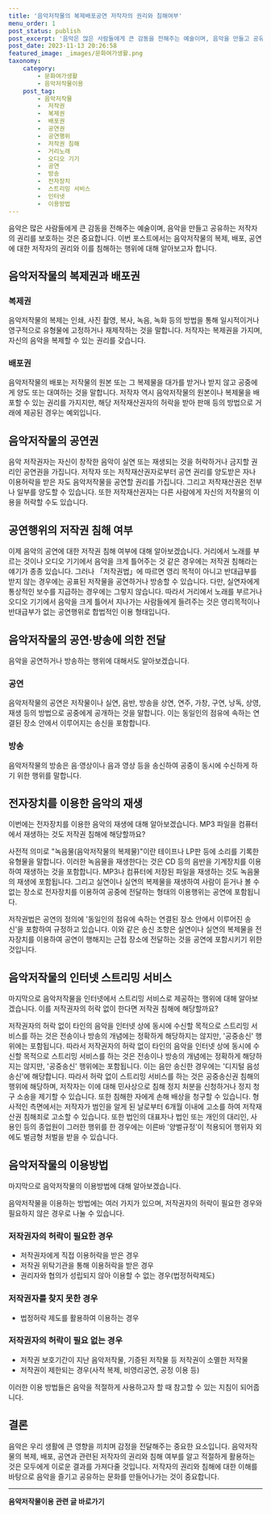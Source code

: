 ```yaml
---
title: '음악저작물의 복제배포공연 저작자의 권리와 침해여부'
menu_order: 1
post_status: publish
post_excerpt: '음악은 많은 사람들에게 큰 감동을 전해주는 예술이며, 음악을 만들고 공유하는 저작자의 권리를 보호하는 것은 중요합니다. 이번 포스트에서는 음악저작물의 복제, 배포, 공연에 대한 저작자의 권리와 이를 침해하는 행위에 대해 알아보고자 합니다.'
post_date: 2023-11-13 20:26:58
featured_image: _images/문화여가생활.png
taxonomy:
    category:
        - 문화여가생활
        - 음악저작물이용
    post_tag:
        - 음악저작물
        -  저작권
        -  복제권
        -  배포권
        -  공연권
        -  공연행위
        -  저작권 침해
        -  거리노래
        -  오디오 기기
        -  공연
        -  방송
        -  전자장치
        -  스트리밍 서비스
        -  인터넷
        -  이용방법
---
```



음악은 많은 사람들에게 큰 감동을 전해주는 예술이며, 음악을 만들고 공유하는 저작자의 권리를 보호하는 것은 중요합니다. 이번 포스트에서는 음악저작물의 복제, 배포, 공연에 대한 저작자의 권리와 이를 침해하는 행위에 대해 알아보고자 합니다.

## 음악저작물의 복제권과 배포권

### 복제권

음악저작물의 복제는 인쇄, 사진 촬영, 복사, 녹음, 녹화 등의 방법을 통해 일시적이거나 영구적으로 유형물에 고정하거나 재제작하는 것을 말합니다. 저작자는 복제권을 가지며, 자신의 음악을 복제할 수 있는 권리를 갖습니다.

### 배포권

음악저작물의 배포는 저작물의 원본 또는 그 복제물을 대가를 받거나 받지 않고 공중에게 양도 또는 대여하는 것을 말합니다. 저작자 역시 음악저작물의 원본이나 복제물을 배포할 수 있는 권리를 가지지만, 해당 저작재산권자의 허락을 받아 판매 등의 방법으로 거래에 제공된 경우는 예외입니다.

## 음악저작물의 공연권

음악 저작권자는 자신이 창작한 음악이 실연 또는 재생되는 것을 허락하거나 금지할 권리인 공연권을 가집니다. 저작자 또는 저작재산권자로부터 공연 권리를 양도받은 자나 이용허락을 받은 자도 음악저작물을 공연할 권리를 가집니다. 그리고 저작재산권은 전부나 일부를 양도할 수 있습니다. 또한 저작재산권자는 다른 사람에게 자신의 저작물의 이용을 허락할 수도 있습니다.

## 공연행위의 저작권 침해 여부

이제 음악의 공연에 대한 저작권 침해 여부에 대해 알아보겠습니다. 거리에서 노래를 부르는 것이나 오디오 기기에서 음악을 크게 틀어주는 것 같은 경우에는 저작권 침해라는 얘기가 종종 있습니다. 그러나 「저작권법」에 따르면 영리 목적이 아니고 반대급부를 받지 않는 경우에는 공표된 저작물을 공연하거나 방송할 수 있습니다. 다만, 실연자에게 통상적인 보수를 지급하는 경우에는 그렇지 않습니다. 따라서 거리에서 노래를 부르거나 오디오 기기에서 음악을 크게 틀어서 지나가는 사람들에게 들려주는 것은 영리목적이나 반대급부가 없는 공연행위로 합법적인 이용 형태입니다.

## 음악저작물의 공연·방송에 의한 전달

음악을 공연하거나 방송하는 행위에 대해서도 알아보겠습니다.

### 공연

음악저작물의 공연은 저작물이나 실연, 음반, 방송을 상연, 연주, 가창, 구연, 낭독, 상영, 재생 등의 방법으로 공중에게 공개하는 것을 말합니다. 이는 동일인의 점유에 속하는 연결된 장소 안에서 이루어지는 송신을 포함합니다.

### 방송

음악저작물의 방송은 음·영상이나 음과 영상 등을 송신하여 공중이 동시에 수신하게 하기 위한 행위를 말합니다.

## 전자장치를 이용한 음악의 재생

이번에는 전자장치를 이용한 음악의 재생에 대해 알아보겠습니다. MP3 파일을 컴퓨터에서 재생하는 것도 저작권 침해에 해당할까요?

사전적 의미로 "녹음물(음악저작물의 복제물)"이란 테이프나 LP판 등에 소리를 기록한 유형물을 말합니다. 이러한 녹음물을 재생한다는 것은 CD 등의 음반을 기계장치를 이용하여 재생하는 것을 포함합니다. MP3나 컴퓨터에 저장된 파일을 재생하는 것도 녹음물의 재생에 포함됩니다. 그리고 실연이나 실연의 복제물을 재생하여 사람이 듣거나 볼 수 없는 장소로 전자장치를 이용하여 공중에 전달하는 형태의 이용행위는 공연에 포함됩니다.

저작권법은 공연의 정의에 '동일인의 점유에 속하는 연결된 장소 안에서 이루어진 송신'을 포함하여 규정하고 있습니다. 이와 같은 송신 조항은 실연이나 실연의 복제물을 전자장치를 이용하여 공연이 행해지는 근접 장소에 전달하는 것을 공연에 포함시키기 위한 것입니다.

## 음악저작물의 인터넷 스트리밍 서비스

마지막으로 음악저작물을 인터넷에서 스트리밍 서비스로 제공하는 행위에 대해 알아보겠습니다. 이를 저작권자의 허락 없이 한다면 저작권 침해에 해당할까요?

저작권자의 허락 없이 타인의 음악을 인터넷 상에 동시에 수신할 목적으로 스트리밍 서비스를 하는 것은 전송이나 방송의 개념에는 정확하게 해당하지는 않지만, '공중송신' 행위에는 포함됩니다. 따라서 저작권자의 허락 없이 타인의 음악을 인터넷 상에 동시에 수신할 목적으로 스트리밍 서비스를 하는 것은 전송이나 방송의 개념에는 정확하게 해당하지는 않지만, '공중송신' 행위에는 포함됩니다. 이는 음만 송신한 경우에는 '디지털 음성송신'에 해당합니다. 따라서 허락 없이 스트리밍 서비스를 하는 것은 공중송신권 침해의 행위에 해당하며, 저작자는 이에 대해 민사상으로 침해 정지 처분을 신청하거나 정지 청구 소송을 제기할 수 있습니다. 또한 침해한 자에게 손해 배상을 청구할 수 있습니다. 형사적인 측면에서는 저작자가 범인을 알게 된 날로부터 6개월 이내에 고소를 하여 저작재산권 침해죄로 고소할 수 있습니다. 또한 법인의 대표자나 법인 또는 개인의 대리인, 사용인 등의 종업원이 그러한 행위를 한 경우에는 이른바 '양벌규정'이 적용되어 행위자 외에도 벌금형 처벌을 받을 수 있습니다.

## 음악저작물의 이용방법

마지막으로 음악저작물의 이용방법에 대해 알아보겠습니다.

음악저작물을 이용하는 방법에는 여러 가지가 있으며, 저작권자의 허락이 필요한 경우와 필요하지 않은 경우로 나눌 수 있습니다.

### 저작권자의 허락이 필요한 경우

- 저작권자에게 직접 이용허락을 받은 경우
- 저작권 위탁기관을 통해 이용허락을 받은 경우
- 권리자와 협의가 성립되지 않아 이용할 수 없는 경우(법정허락제도)

### 저작권자를 찾지 못한 경우

- 법정허락 제도를 활용하여 이용하는 경우

### 저작권자의 허락이 필요 없는 경우

- 저작권 보호기간이 지난 음악저작물, 기증된 저작물 등 저작권이 소멸한 저작물
- 저작권이 제한되는 경우(사적 복제, 비영리공연, 공정 이용 등)

이러한 이용 방법들은 음악을 적절하게 사용하고자 할 때 참고할 수 있는 지침이 되어줍니다.

## 결론

음악은 우리 생활에 큰 영향을 끼치며 감정을 전달해주는 중요한 요소입니다. 음악저작물의 복제, 배포, 공연과 관련된 저작자의 권리와 침해 여부를 알고 적절하게 활용하는 것은 모두에게 이로운 결과를 가져다줄 것입니다. 저작자의 권리와 침해에 대한 이해를 바탕으로 음악을 즐기고 공유하는 문화를 만들어나가는 것이 중요합니다.


<!-- wp:separator -->
<hr class="wp-block-separator has-alpha-channel-opacity"/>
<!-- /wp:separator -->

<!-- wp:group {"backgroundColor":"base","layout":{"type":"constrained"}} -->
<div class="wp-block-group has-base-background-color has-background"><!-- wp:paragraph {"align":"center","fontSize":"medium"} -->
<p class="has-text-align-center has-large-font-size"><strong>음악저작물이용 관련 글 바로가기</strong></p>
<!-- /wp:paragraph -->


<!-- wp:latest-posts
{"categories":[{"id":15931,"count":19,"description":"","link":"https://uknowlaw.com/category/%ec%9d%8c%ec%95%85%ec%a0%80%ec%9e%91%eb%ac%bc%ec%9d%b4%ec%9a%a9/","name":"음악저작물이용","slug":"음악저작물이용","taxonomy":"category","parent":0,"meta":[],"_links":{"self":[{"href":"https://uknowlaw.com/wp-json/wp/v2/categories/15931"}],"collection":[{"href":"https://uknowlaw.com/wp-json/wp/v2/categories"}],"about":[{"href":"https://uknowlaw.com/wp-json/wp/v2/taxonomies/category"}],"wp:post_type":[{"href":"https://uknowlaw.com/wp-json/wp/v2/posts?categories=15931"}],"curies":[{"name":"wp","href":"https://api.w.org/{rel}","templated":true}]}}],"postsToShow":100,"excerptLength":28,"postLayout":"grid","columns":2,"featuredImageAlign":"left","featuredImageSizeSlug":"large","fontSize":"small"} /--></div>
<!-- /wp:group -->